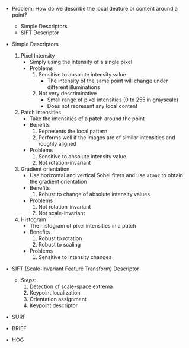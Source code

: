 - Problem: How do we describe the local deature or content around a point?
	- Simple Descriptors
	- SIFT Descriptor

- Simple Descriptors
	1.  Pixel Intensity
		- Simply using the intensity of a single pixel
		- Problems
			1.  Sensitive to absolute intensity value
				- The intensity of the same point will change under different illuminations
			2.  Not very descriminative
				- Small range of pixel intensities (0 to 255 in grayscale)
				- Does not represent any local content
	2. Patch intensities
		- Take the intensities of a patch around the point
		- Benefits
			1. Represents the local pattern
			2. Performs well if the images are of similar intensities and roughly aligned
		- Problems
			1. Sensitive to absolute intensity value
			2. Not rotation-invariant
	3. Gradient orientation
		- Use horizontal and vertical Sobel fiters and use `atan2` to obtain the gradient orientation
		- Benefits
			1. Robust to change of absolute intensity values
		- Problems
			1. Not rotation-invariant
			2. Not scale-invariant
	4. Histogram
		- The histogram of pixel intensities in a patch
		- Benefits
			1. Robust to rotation
			2. Robust to scaling
		- Problems
			1. Sensitive to intensity changes

- SIFT (Scale-Invariant Feature Transform) Descriptor
	- *Steps*:
		1. Detection of scale-space extrema
		2. Keypoint localization
		3. Orientation assignment
		4. Keypoint descriptor

- SURF

- BRIEF

- HOG
